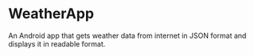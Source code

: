 # WeatherApp
An Android app that gets weather data from internet in JSON format and displays it in readable format.
